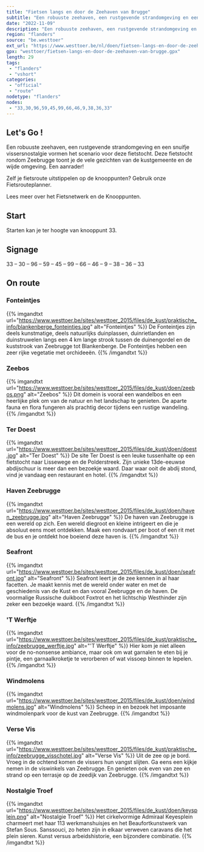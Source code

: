 ```yaml
---
title: "Fietsen langs en door de Zeehaven van Brugge"
subtitle: "Een robuuste zeehaven, een rustgevende strandomgeving en een snuifje vissersnostalgie vormen het scenario voor deze fietstocht"
date: "2022-11-09"
description: "Een robuuste zeehaven, een rustgevende strandomgeving en een snuifje vissersnostalgie vormen het scenario voor deze fietstocht"
region: "flanders"
source: "be.westtoer"
ext_url: "https://www.westtoer.be/nl/doen/fietsen-langs-en-door-de-zeehaven-van-brugge"
gpx: "westtoer/fietsen-langs-en-door-de-zeehaven-van-brugge.gpx"
length: 29
tags:
 - "flanders"
 - "vshort"
categories:
 - "official"
 - "route"
nodetype: "flanders"
nodes:
 - "33,30,96,59,45,99,66,46,9,38,36,33"
---
```


## Let's Go ! 

Een robuuste zeehaven, een rustgevende strandomgeving en een snuifje vissersnostalgie vormen het scenario voor deze fietstocht. Deze fietstocht rondom Zeebrugge toont je de vele gezichten van de kustgemeente en de wijde omgeving. Een aanrader!

Zelf je fietsroute uitstippelen op de knooppunten? Gebruik onze Fietsrouteplanner.

Lees meer over het Fietsnetwerk en de Knooppunten.

## Start

Starten kan je ter hoogte van knooppunt 33.

## Signage

33 – 30 – 96 – 59 – 45 – 99 – 66 – 46 – 9 – 38 – 36 – 33

## On route

### Fonteintjes

{{% imgandtxt url="https://www.westtoer.be/sites/westtoer_2015/files/de_kust/praktische_info/blankenberge_fonteintjes.jpg" alt="Fonteintjes" %}}
De Fonteintjes zijn deels kunstmatige, deels natuurlijks duinplassen, duinrietlanden en duinstruwelen langs een 4 km lange strook tussen de duinengordel en de kuststrook van Zeebrugge tot Blankenberge. De Fonteintjes hebben een zeer rijke vegetatie met orchideeën.
{{% /imgandtxt %}}

### Zeebos

{{% imgandtxt url="https://www.westtoer.be/sites/westtoer_2015/files/de_kust/doen/zeebos.png" alt="Zeebos" %}}
Dit domein is vooral een wandelbos en een heerlijke plek om van de natuur en het landschap te genieten. De aparte fauna en flora fungeren als prachtig decor tijdens een rustige wandeling.
{{% /imgandtxt %}}

### Ter Doest

{{% imgandtxt url="https://www.westtoer.be/sites/westtoer_2015/files/de_kust/doen/doest.jpg" alt="Ter Doest" %}}
De site Ter Doest is een leuke tussenhalte op een fietstocht naar Lissewege en de Polderstreek. Zijn unieke 13de-eeuwse abdijschuur is meer dan een bezoekje waard. Daar waar ooit de abdij stond, vind je vandaag een restaurant en hotel.
{{% /imgandtxt %}}

### Haven Zeebrugge

{{% imgandtxt url="https://www.westtoer.be/sites/westtoer_2015/files/de_kust/doen/haven_zeebrugge.jpg" alt="Haven Zeebrugge" %}}
De haven van Zeebrugge is een wereld op zich. Een wereld diegroot en kleine intrigeert en die je absoluut eens moet ontdekken. Maak een rondvaart per boot of een rit met de bus en je ontdekt hoe boeiend deze haven is.
{{% /imgandtxt %}}

### Seafront

{{% imgandtxt url="https://www.westtoer.be/sites/westtoer_2015/files/de_kust/doen/seafront.jpg" alt="Seafront" %}}
Seafront leert je de zee kennen in al haar facetten. Je maakt kennis met de wereld onder water en met de geschiedenis van de Kust en dan vooral Zeebrugge en de haven. De voormalige Russische duikboot Foxtrot en het lichtschip Westhinder zijn zeker een bezoekje waard.
{{% /imgandtxt %}}

### 'T Werftje

{{% imgandtxt url="https://www.westtoer.be/sites/westtoer_2015/files/de_kust/praktische_info/zeebrugge_werftje.jpg" alt="'T Werftje" %}}
Hier kom je niet alleen voor de no-nonsense ambiance, maar ook om wat garnalen te eten bij je pintje, een garnaalkroketje te verorberen of wat vissoep binnen te lepelen.
{{% /imgandtxt %}}

### Windmolens

{{% imgandtxt url="https://www.westtoer.be/sites/westtoer_2015/files/de_kust/doen/windmolens.jpg" alt="Windmolens" %}}
Scheep in en bezoek het imposante windmolenpark voor de kust van Zeebrugge.
{{% /imgandtxt %}}

### Verse Vis

{{% imgandtxt url="https://www.westtoer.be/sites/westtoer_2015/files/de_kust/praktische_info/zeebrugge_visschotel.jpg" alt="Verse Vis" %}}
Uit de zee op je bord. Vroeg in de ochtend komen de vissers hun vangst slijten. Ga eens een kijkje nemen in de viswinkels van Zeebrugge.
En genieten ook even van zee en strand op een terrasje op de zeedijk van Zeebrugge.
{{% /imgandtxt %}}

### Nostalgie Troef

{{% imgandtxt url="https://www.westtoer.be/sites/westtoer_2015/files/de_kust/doen/keysplein.png" alt="Nostalgie Troef" %}}
Het cirkelvormige Admiraal Keyesplein charmeert met haar 113 werkmanshuisjes en het Beaufortkunstwerk van Stefan Sous. Sanssouci, zo heten zijn in elkaar verweven caravans die het plein sieren. Kunst versus arbeidshistorie, een bijzondere combinatie.
{{% /imgandtxt %}}


